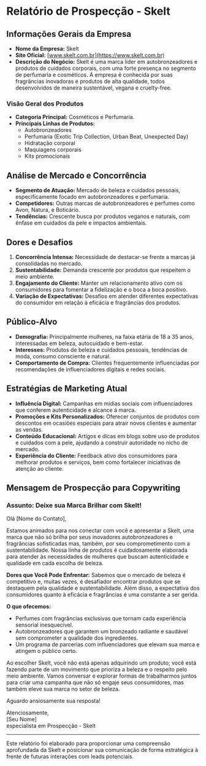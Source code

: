 # Relatório de Prospecção - Skelt

## Informações Gerais da Empresa
- **Nome da Empresa:** Skelt
- **Site Oficial:** [www.skelt.com.br](https://www.skelt.com.br)
- **Descrição do Negócio:** Skelt é uma marca líder em autobronzeadores e produtos de cuidados corporais, com uma forte presença no segmento de perfumaria e cosméticos. A empresa é conhecida por suas fragrâncias inovadoras e produtos de alta qualidade, todos desenvolvidos de maneira sustentável, vegana e cruelty-free.

### Visão Geral dos Produtos
- **Categoria Principal:** Cosméticos e Perfumaria.
- **Principais Linhas de Produtos:**
  - Autobronzeadores
  - Perfumaria (Exotic Trip Collection, Urban Beat, Unexpected Day)
  - Hidratação corporal
  - Maquiagens corporais
  - Kits promocionais

## Análise de Mercado e Concorrência
- **Segmento de Atuação:** Mercado de beleza e cuidados pessoais, especificamente focado em autobronzeadores e perfumaria.
- **Competidores:** Outras marcas de autobronzeadores e perfumes como Avon, Natura, e Boticário.
- **Tendências:** Crescente busca por produtos veganos e naturais, com ênfase em cuidados da pele e impactos ambientais.

## Dores e Desafios
1. **Concorrência Intensa:** Necessidade de destacar-se frente a marcas já consolidadas no mercado.
2. **Sustentabilidade:** Demanda crescente por produtos que respeitem o meio ambiente.
3. **Engajamento do Cliente:** Manter um relacionamento ativo com os consumidores para fomentar a fidelização e o boca a boca positivo.
4. **Variação de Expectativas:** Desafios em atender diferentes expectativas do consumidor em relação à eficácia e fragrâncias dos produtos.

## Público-Alvo
- **Demografia:** Principalmente mulheres, na faixa etária de 18 a 35 anos, interessadas em beleza, autocuidado e bem-estar.
- **Interesses:** Produtos de beleza e cuidados pessoais, tendências de moda, consumo consciente e natural.
- **Comportamento de Compra:** Clientes frequentemente influenciadas por recomendações de influenciadores digitais e redes sociais.

## Estratégias de Marketing Atual
- **Influência Digital:** Campanhas em mídias sociais com influenciadores que conferem autenticidade e alcance à marca.
- **Promoções e Kits Personalizados:** Oferecer conjuntos de produtos com descontos em ocasiões especiais para atrair novos clientes e aumentar as vendas.
- **Conteúdo Educacional:** Artigos e dicas em blogs sobre uso de produtos e cuidados com a pele, ajudando a construir autoridade no nicho de mercado.
- **Experiência do Cliente:** Feedback ativo dos consumidores para melhorar produtos e serviços, bem como fortalecer iniciativas de atenção ao cliente.

## Mensagem de Prospecção para Copywriting
### Assunto: Deixe sua Marca Brilhar com Skelt!

Olá [Nome do Contato],

Estamos animados para nos conectar com você e apresentar a Skelt, uma marca que não só brilha por seus inovadores autobronzeadores e fragrâncias sofisticadas mas, também, por seu comprometimento com a sustentabilidade. Nossa linha de produtos é cuidadosamente elaborada para atender às necessidades de mulheres que buscam autenticidade e qualidade em cada escolha de beleza.

**Dores que Você Pode Enfrentar:**
Sabemos que o mercado de beleza é competitivo e, muitas vezes, é desafiador encontrar produtos que se destaquem pela qualidade e sustentabilidade. Além disso, a expectativa dos consumidores quanto à eficácia e fragrâncias é uma constante a ser gerida.

**O que ofecemos:**
- Perfumes com fragrâncias exclusivas que tornam cada experiência sensorial inesquecível.
- Autobronzeadores que garantem um bronzeado radiante e saudável sem comprometer a qualidade dos ingredientes.
- Um programa de parcerias com influenciadores que elevam sua marca e atingem o público certo.

Ao escolher Skelt, você não está apenas adquirindo um produto; você está fazendo parte de um movimento que prioriza a beleza e o respeito pelo meio ambiente. Vamos conversar e explorar formas de trabalharmos juntos para criar uma campanha que não só engaje seus consumidores, mas também eleve sua marca no setor de beleza.

Aguardo ansiosamente sua resposta!

Atenciosamente,  
[Seu Nome]  
especialista em Prospecção - Skelt

---

Este relatório foi elaborado para proporcionar uma compreensão aprofundada da Skelt e posicionar sua comunicação de forma estratégica à frente de futuras interações com leads potenciais.